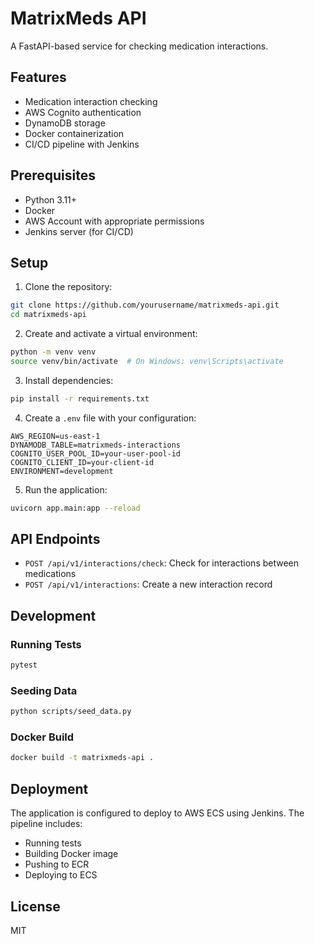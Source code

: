 # MatrixMeds API

A FastAPI-based service for checking medication interactions.

## Features

- Medication interaction checking
- AWS Cognito authentication
- DynamoDB storage
- Docker containerization
- CI/CD pipeline with Jenkins

## Prerequisites

- Python 3.11+
- Docker
- AWS Account with appropriate permissions
- Jenkins server (for CI/CD)

## Setup

1. Clone the repository:
```bash
git clone https://github.com/yourusername/matrixmeds-api.git
cd matrixmeds-api
```

2. Create and activate a virtual environment:
```bash
python -m venv venv
source venv/bin/activate  # On Windows: venv\Scripts\activate
```

3. Install dependencies:
```bash
pip install -r requirements.txt
```

4. Create a `.env` file with your configuration:
```env
AWS_REGION=us-east-1
DYNAMODB_TABLE=matrixmeds-interactions
COGNITO_USER_POOL_ID=your-user-pool-id
COGNITO_CLIENT_ID=your-client-id
ENVIRONMENT=development
```

5. Run the application:
```bash
uvicorn app.main:app --reload
```

## API Endpoints

- `POST /api/v1/interactions/check`: Check for interactions between medications
- `POST /api/v1/interactions`: Create a new interaction record

## Development

### Running Tests
```bash
pytest
```

### Seeding Data
```bash
python scripts/seed_data.py
```

### Docker Build
```bash
docker build -t matrixmeds-api .
```

## Deployment

The application is configured to deploy to AWS ECS using Jenkins. The pipeline includes:
- Running tests
- Building Docker image
- Pushing to ECR
- Deploying to ECS

## License

MIT
